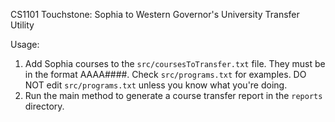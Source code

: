CS1101 Touchstone: Sophia to Western Governor's University Transfer Utility

Usage:
1. Add Sophia courses to the `src/coursesToTransfer.txt` file. They must be in the format AAAA####. Check `src/programs.txt` for examples. DO NOT edit `src/programs.txt` unless you know what you're doing.
2. Run the main method to generate a course transfer report in the `reports` directory.

